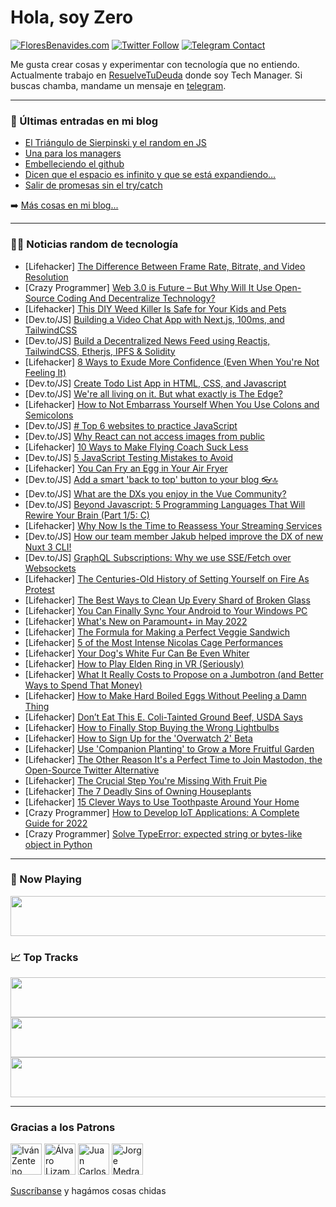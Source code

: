 # Hola, soy Zero

[![FloresBenavides.com](https://img.shields.io/website?down_message=oops&label=MiBlog&style=for-the-badge&up_message=online&url=https%3A%2F%2Ffloresbenavides.com)](https://floresbenavides.com) [![Twitter Follow](https://img.shields.io/twitter/follow/ZeroDragon?color=%231DA1F2&label=Follow&logo=twitter&logoColor=ffffff&style=for-the-badge)](https://twitter.com/zerodragon) [![Telegram Contact](https://img.shields.io/badge/escr%C3%ADbeme-ZeroDragon-%2326A5E4?style=for-the-badge&logo=telegram)](https://t.me/zerodragon)

Me gusta crear cosas y experimentar con tecnología que no entiendo.
Actualmente trabajo en [ResuelveTuDeuda](http://github.com/resuelve) donde soy Tech Manager.
Si buscas chamba, mandame un mensaje en [telegram](https://t.me/zerodragon).

---

### 📕 Últimas entradas en mi blog
<!-- BLOG-POST-LIST:START -->
- [El Triángulo de Sierpinski y el random en JS](https://floresbenavides.com/el-triangulo-de-sierpinski-y-el-random-en-js/)
- [Una para los managers](https://floresbenavides.com/una-para-los-managers/)
- [Embelleciendo el github](https://floresbenavides.com/embelleciendo-el-github/)
- [Dicen que el espacio es infinito y que se está expandiendo…](https://floresbenavides.com/dicen-que-el-espacio-es-infinito-y-que-se-esta-expandiendo/)
- [Salir de promesas sin el try/catch](https://floresbenavides.com/salir-de-promesas-sin-el-try-catch/)
<!-- BLOG-POST-LIST:END -->

➡️ [Más cosas en mi blog...](https://floresbenavides.com)

---

### 👨‍💻 Noticias random de tecnología
<!-- TECH-POSTS:START -->
- [Lifehacker] [The Difference Between Frame Rate, Bitrate, and Video Resolution](https://lifehacker.com/the-difference-between-frame-rate-bitrate-and-video-r-1848848182)
- [Crazy Programmer] [Web 3.0 is Future – But Why Will It Use Open-Source Coding And Decentralize Technology?](https://www.thecrazyprogrammer.com/2022/04/web-3-0.html)
- [Lifehacker] [This DIY Weed Killer Is Safe for Your Kids and Pets](https://lifehacker.com/this-diy-weed-killer-is-safe-for-your-kids-and-pets-1848846558)
- [Dev.to/JS] [Building a Video Chat App with Next.js, 100ms, and TailwindCSS](https://dev.to/asayerio_techblog/building-a-video-chat-app-with-nextjs-100ms-and-tailwindcss-1oc)
- [Dev.to/JS] [Build a Decentralized News Feed using Reactjs, TailwindCSS, Etherjs, IPFS &amp; Solidity](https://dev.to/olanetsoft/build-a-decentralized-news-feed-using-reactjs-tailwindcss-etherjs-ipfs-solidity-13jl)
- [Lifehacker] [8 Ways to Exude More Confidence &lpar;Even When You&#39;re Not Feeling It&rpar;](https://lifehacker.com/8-ways-to-exude-more-confidence-even-when-youre-not-fe-1848843069)
- [Dev.to/JS] [Create Todo List App in HTML, CSS, and Javascript](https://dev.to/incoderweb/create-todo-list-app-in-html-css-and-javascript-3g4f)
- [Dev.to/JS] [We&#39;re all living on it. But what exactly is The Edge?](https://dev.to/whitep4nth3r/were-all-living-on-it-but-what-exactly-is-the-edge-4n5l)
- [Lifehacker] [How to Not Embarrass Yourself When You Use Colons and Semicolons](https://lifehacker.com/how-to-use-a-semicolon-without-fucking-it-up-1848844770)
- [Dev.to/JS] [# Top 6 websites to practice JavaScript](https://dev.to/sudoofe123/-top-6-websites-to-practice-javascript-3ign)
- [Dev.to/JS] [Why React can not access images from public](https://dev.to/mikefazekas/why-react-can-not-access-images-from-public-2dic)
- [Lifehacker] [10 Ways to Make Flying Coach Suck Less](https://lifehacker.com/10-ways-to-make-flying-coach-suck-less-1848844989)
- [Dev.to/JS] [5 JavaScript Testing Mistakes to Avoid](https://dev.to/zposten/5-javascript-testing-mistakes-to-avoid-1pjl)
- [Lifehacker] [You Can Fry an Egg in Your Air Fryer](https://lifehacker.com/you-can-fry-an-egg-in-your-air-fryer-1848845216)
- [Dev.to/JS] [Add a smart &#39;back to top&#39; button to your blog 👓🔝](https://dev.to/robole/add-a-smart-back-to-top-button-to-your-blog-ci7)
- [Dev.to/JS] [What are the DXs you enjoy in the Vue Community?](https://dev.to/kachidk/what-are-the-dxs-you-enjoy-in-the-vue-community-538n)
- [Dev.to/JS] [Beyond Javascript: 5 Programming Languages That Will Rewire Your Brain &lpar;Part 1/5: C&rpar;](https://dev.to/wesen/beyond-javascript-5-programming-languages-that-will-rewire-your-brain-part-15-c-2296)
- [Lifehacker] [Why Now Is the Time to Reassess Your Streaming Services](https://lifehacker.com/why-now-is-the-time-to-reassess-your-streaming-service-1848844490)
- [Dev.to/JS] [How our team member Jakub helped improve the DX of new Nuxt 3 CLI!](https://dev.to/vue-storefront/how-our-team-member-jakub-helped-improve-the-dx-of-new-nuxt-3-cli-1efo)
- [Dev.to/JS] [GraphQL Subscriptions: Why we use SSE/Fetch over Websockets](https://dev.to/wundergraph/graphql-subscriptions-why-we-use-ssefetch-over-websockets-4h3i)
- [Lifehacker] [The Centuries-Old History of Setting Yourself on Fire As Protest](https://lifehacker.com/the-centuries-old-history-of-setting-yourself-on-fire-a-1848844827)
- [Lifehacker] [The Best Ways to Clean Up Every Shard of Broken Glass](https://lifehacker.com/the-best-ways-to-clean-up-broken-glass-1848844475)
- [Lifehacker] [You Can Finally Sync Your Android to Your Windows PC](https://lifehacker.com/you-can-finally-sync-your-android-to-your-windows-pc-1848805207)
- [Lifehacker] [What&#39;s New on Paramount+ in May 2022](https://lifehacker.com/whats-new-on-paramount-in-may-2022-1848843976)
- [Lifehacker] [The Formula for Making a Perfect Veggie Sandwich](https://lifehacker.com/the-formula-for-making-a-perfect-veggie-sandwich-1848843734)
- [Lifehacker] [5 of the Most Intense Nicolas Cage Performances](https://lifehacker.com/5-of-the-most-intense-nicolas-cage-performances-1848843193)
- [Lifehacker] [Your Dog&#39;s White Fur Can Be Even Whiter](https://lifehacker.com/your-dogs-white-fur-can-be-even-whiter-1848842959)
- [Lifehacker] [How to Play Elden Ring in VR &lpar;Seriously&rpar;](https://lifehacker.com/how-to-play-elden-ring-in-vr-seriously-1848842785)
- [Lifehacker] [What It Really Costs to Propose on a Jumbotron &lpar;and Better Ways to Spend That Money&rpar;](https://lifehacker.com/what-it-really-costs-to-propose-on-a-jumbotron-and-bet-1848842775)
- [Lifehacker] [How to Make Hard Boiled Eggs Without Peeling a Damn Thing](https://lifehacker.com/how-to-make-hard-boiled-eggs-without-peeling-a-damn-thi-1848839332)
- [Lifehacker] [Don’t Eat This E. Coli-Tainted Ground Beef, USDA Says](https://lifehacker.com/don-t-eat-this-e-coli-tainted-ground-beef-usda-says-1848842076)
- [Lifehacker] [How to Finally Stop Buying the Wrong Lightbulbs](https://lifehacker.com/how-to-finally-stop-buying-the-wrong-lightbulbs-1848842555)
- [Lifehacker] [How to Sign Up for the &#39;Overwatch 2&#39; Beta](https://lifehacker.com/how-to-sign-up-for-the-overwatch-2-beta-1848842005)
- [Lifehacker] [Use &#39;Companion Planting&#39; to Grow a More Fruitful Garden](https://lifehacker.com/use-companion-planting-to-grow-a-more-fruitful-garden-1848840806)
- [Lifehacker] [The Other Reason It&#39;s a Perfect Time to Join Mastodon, the Open-Source Twitter Alternative](https://lifehacker.com/the-other-reason-its-a-perfect-time-to-join-mastodon-t-1848839524)
- [Lifehacker] [The Crucial Step You&#39;re Missing With Fruit Pie](https://lifehacker.com/the-crucial-step-youre-missing-with-fruit-pie-1848837672)
- [Lifehacker] [The 7 Deadly Sins of Owning Houseplants](https://lifehacker.com/the-7-deadly-sins-of-owning-houseplants-1848838483)
- [Lifehacker] [15 Clever Ways to Use Toothpaste Around Your Home](https://lifehacker.com/15-clever-ways-to-use-toothpaste-around-your-home-1848836915)
- [Crazy Programmer] [How to Develop IoT Applications: A Complete Guide for 2022](https://www.thecrazyprogrammer.com/2022/04/how-to-develop-iot-applications.html)
- [Crazy Programmer] [Solve TypeError: expected string or bytes-like object in Python](https://www.thecrazyprogrammer.com/2022/04/expected-string-or-bytes-like-object.html)<!-- TECH-POSTS:END -->

---

### 🎵 Now Playing
<a href="https://spotify-now-playing-dun.vercel.app/now-playing?open"><img src="https://spotify-now-playing-dun.vercel.app/now-playing" width="540" height="64"></a>

### 📈 Top Tracks
<a href="https://spotify-now-playing-dun.vercel.app/top-tracks?i=1&open"><img src="https://spotify-now-playing-dun.vercel.app/top-tracks?i=1" width="540" height="64"></a>
<a href="https://spotify-now-playing-dun.vercel.app/top-tracks?i=2&open"><img src="https://spotify-now-playing-dun.vercel.app/top-tracks?i=2" width="540" height="64"></a>
<a href="https://spotify-now-playing-dun.vercel.app/top-tracks?i=3&open"><img src="https://spotify-now-playing-dun.vercel.app/top-tracks?i=3" width="540" height="64"></a>

---

### Gracias a los Patrons
[<img src="https://avatars.githubusercontent.com/u/243380?v=4" alt="Iván Zenteno" width="50px">](https://github.com/k001) [<img src="https://avatars.githubusercontent.com/u/19955639?v=4" alt="Álvaro Lizama" width="50px">](https://github.com/alvarolizama) [<img src="https://avatars.githubusercontent.com/u/2718753?v=4" alt="Juan Carlos Ruiz" width="50px">](https://github.com/JuanCrg90) [<img src="https://avatars.githubusercontent.com/u/37025?v=4" alt="Jorge Medrano" width="50px">](https://github.com/h1pp1e) 

[Suscríbanse](https://www.patreon.com/zerodragon) y hagámos cosas chidas
